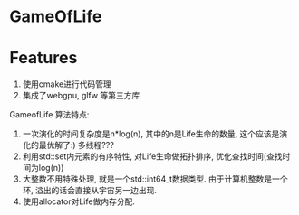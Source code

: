 # GameOfLife

# Features
1.  使用cmake进行代码管理
2.  集成了webgpu, glfw 等第三方库

GameofLife 算法特点:
1. 一次演化的时间复杂度是n*log(n), 其中的n是Life生命的数量, 这个应该是演化的最优解了:) 多线程???
2. 利用std::set内元素的有序特性, 对Life生命做拓扑排序, 优化查找时间(查找时间为log(n))
3. 大整数不用特殊处理, 就是一个std::int64_t数据类型. 由于计算机整数是一个环, 溢出的话会直接从宇宙另一边出现.
4. 使用allocator对Life做内存分配.
